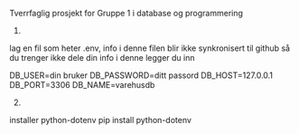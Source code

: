 Tverrfaglig prosjekt for Gruppe 1 i database og programmering


1.
lag en fil som heter .env, info i denne filen blir ikke synkronisert til github så du trenger ikke dele din info
i denne legger du inn 

DB_USER=din bruker
DB_PASSWORD=ditt passord
DB_HOST=127.0.0.1
DB_PORT=3306
DB_NAME=varehusdb

2.
installer python-dotenv
pip install python-dotenv